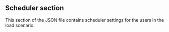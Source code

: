 ## Scheduler section

This section of the JSON file contains scheduler settings for the users in the load scenario.
